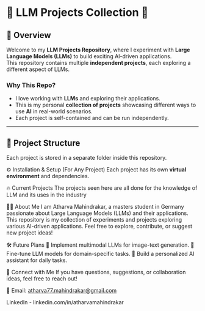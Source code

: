 # 🦙 LLM Projects Collection 🚀

## 📌 Overview
Welcome to my **LLM Projects Repository**, where I experiment with **Large Language Models (LLMs)** to build exciting AI-driven applications.  
This repository contains multiple **independent projects**, each exploring a different aspect of LLMs.

### **Why This Repo?**
- I love working with **LLMs** and exploring their applications.  
- This is my personal **collection of projects** showcasing different ways to use **AI** in real-world scenarios.  
- Each project is self-contained and can be run independently.

---

## 📂 Project Structure
Each project is stored in a separate folder inside this repository.

⚙️ Installation & Setup (For Any Project)
Each project has its own **virtual environment** and dependencies.

🔥 Current Projects
The projects seen here are all done for the knowledge of LLM and its uses in the industry

👨‍💻 About Me
I am Atharva Mahindrakar, a masters student in Germany passionate about Large Language Models (LLMs) and their applications.
This repository is my collection of experiments and projects exploring various AI-driven applications.
Feel free to explore, contribute, or suggest new project ideas!

🛠 Future Plans
🔹 Implement multimodal LLMs for image-text generation.
🔹 Fine-tune LLM models for domain-specific tasks.
🔹 Build a personalized AI assistant for daily tasks.

🔗 Connect with Me
If you have questions, suggestions, or collaboration ideas, feel free to reach out!

📩 Email: atharva77.mahindrakar@gmail.com

LinkedIn - linkedin.com/in/atharvamahindrakar
